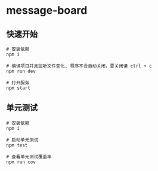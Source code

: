 # message-board

## 快速开始

```shell
# 安装依赖
npm i

# 编译项目并且监听文件变化, 程序不会自动关闭，要关闭请 ctrl + c
npm run dev

# 打开服务
npm start
```

## 单元测试

```shell
# 安装依赖
npm i

# 启动单元测试
npm test

# 查看单元测试覆盖率
npm run cov
```

